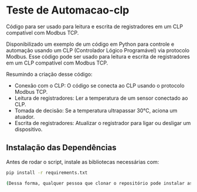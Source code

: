 # Teste de Automacao-clp
 Código para ser usado para leitura e escrita de registradores em um CLP compatível com Modbus TCP.

Disponibilizado um exemplo de um código em Python para controle e automação usando um CLP (Controlador Lógico Programável) via protocolo Modbus. Esse código pode ser usado para leitura e escrita de registradores em um CLP compatível com Modbus TCP.

Resumindo a criação desse código:

- Conexão com o CLP: O código se conecta ao CLP usando o protocolo Modbus TCP.
- Leitura de registradores: Ler a temperatura de um sensor conectado ao CLP.
- Tomada de decisão: Se a temperatura ultrapassar 30°C, aciona um atuador.
- Escrita de registradores: Atualizar o registrador para ligar ou desligar um dispositivo.

## Instalação das Dependências
Antes de rodar o script, instale as bibliotecas necessárias com:
```bash
pip install -r requirements.txt

(Dessa forma, qualquer pessoa que clonar o repositório pode instalar as dependências facilmente e evitar erros. )
